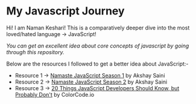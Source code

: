 # My Javascript Journey

Hi! I am Naman Keshari! 
This is a comparatively deeper dive into the most loved/hated language -> JavaScript!

*You can get an excellent idea about core concepts of javascript by going through this repository.*

Below are the resources I followed to get a better idea about JavaScript:- 

- Resource 1 -> [Namaste JavaScript Season 1](https://youtube.com/playlist?list=PLlasXeu85E9cQ32gLCvAvr9vNaUccPVNP "Namaste JavaScript Season 1") by Akshay Saini
- Resource 2 -> [Namaste JavaScript Season 2](https://youtube.com/playlist?list=PLlasXeu85E9eWOpw9jxHOQyGMRiBZ60aX "Namaste JavaScript Season 2") by Akshay Saini
- Resource 3 -> [20 Things JavaScript Developers Should Know, but Probably Don't](https://youtube.com/playlist?list=PL1PqvM2UQiMoGNTaxFMSK2cih633lpFKP "20 Things JavaScript Developers Should Know, but Probably Don't") by ColorCode.io
